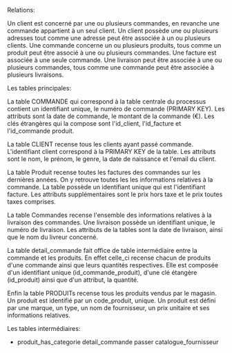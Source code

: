 
Relations:

Un client est concerné par une ou plusieurs commandes, en revanche une commande appartient à un seul client.
Un client possède une ou plusieurs adresses tout comme une adresse peut être associée à un ou plusieurs clients.
Une commande concerne un ou plusieurs produits, tous comme un produit peut être associé à une ou plusieurs commandes.
Une facture est associée à une seule commande.
Une livraison peut être associée à une ou plusieurs commandes, tous comme une commande peut être associée à plusieurs livraisons. 

Les tables principales:

La table COMMANDE qui correspond à la table centrale du processus contient un identifiant unique, le numéro de commande (PRIMARY KEY). Les attributs sont la date de commande, le montant de la commande (€). Les clés étrangères qui la compose sont l'id_client, l'id_facture et l'id_commande produit. 

La table CLIENT recense tous les clients ayant passé commande. L'identifiant client correspond à la PRIMARY KEY de la table. Les attributs sont le nom, le prénom, le genre, la date de naissance et l'email du client.


La table Produit recense toutes les factures des commandes sur les dernières années. On y retrouve toutes les les informations relatives à la commande. La table possède un identifiant unique qui est l'identifiant facture.
Les attributs supplémentaires sont le prix hors taxe et le prix toutes taxes comprises.

La table Commandes recense l'ensemble des informations relatives à la livraison des commandes. Une livraison possède un identifiant unique, le numéro de livraison. Les attributs de la tables sont la date de livraison, ainsi que le nom du livreur concerné. 

La table detail_commande fait office de table intermédiaire entre la commande et les produits. En effet  celle_ci recense chacun de produits d'une commande ainsi que leurs quantités respectives. Elle est composée d'un identifiant unique (id_commande_produit), d'une clé étangère (id_produit) ainsi que d'un attribut, la quantité.


Enfin la table PRODUITs recense tous les produits vendus par le magasin. Un produit est identifié par un code_produit, unique. Un produit est défini par une marque, un type, un nom de fournisseur, un prix unitaire et ses informations relatives.

Les tables intermédiaires: 

- produit_has_categorie
detail_commande
passer
catalogue_fournisseur

